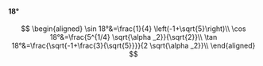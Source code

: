 #### 18°

$$
\begin{aligned}
\sin 18°&=\frac{1}{4} \left(-1+\sqrt{5}\right)\\
\cos 18°&=\frac{5^{1/4} \sqrt{\alpha _2}}{\sqrt{2}}\\
\tan 18°&=\frac{\sqrt{-1+\frac{3}{\sqrt{5}}}}{2 \sqrt{\alpha _2}}\\
\end{aligned}
$$

